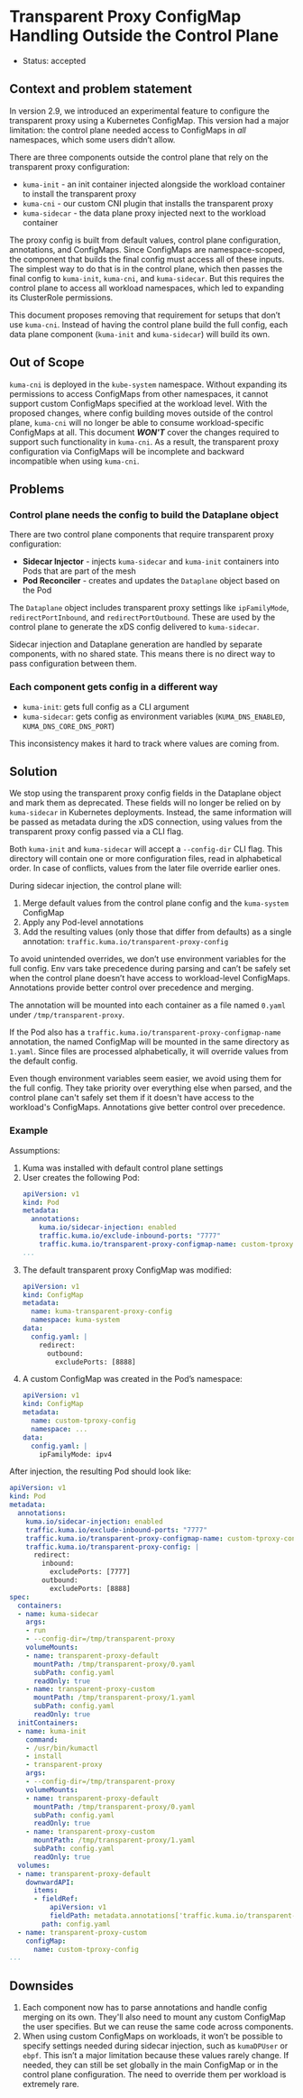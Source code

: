 # Transparent Proxy ConfigMap Handling Outside the Control Plane

* Status: accepted

## Context and problem statement

In version 2.9, we introduced an experimental feature to configure the transparent proxy using a Kubernetes ConfigMap. This version had a major limitation: the control plane needed access to ConfigMaps in *all* namespaces, which some users didn’t allow.

There are three components outside the control plane that rely on the transparent proxy configuration:

- `kuma-init` - an init container injected alongside the workload container to install the transparent proxy
- `kuma-cni` - our custom CNI plugin that installs the transparent proxy
- `kuma-sidecar` - the data plane proxy injected next to the workload container

The proxy config is built from default values, control plane configuration, annotations, and ConfigMaps. Since ConfigMaps are namespace-scoped, the component that builds the final config must access all of these inputs. The simplest way to do that is in the control plane, which then passes the final config to `kuma-init`, `kuma-cni`, and `kuma-sidecar`. But this requires the control plane to access all workload namespaces, which led to expanding its ClusterRole permissions.

This document proposes removing that requirement for setups that don’t use `kuma-cni`. Instead of having the control plane build the full config, each data plane component (`kuma-init` and `kuma-sidecar`) will build its own.

## Out of Scope

`kuma-cni` is deployed in the `kube-system` namespace. Without expanding its permissions to access ConfigMaps from other namespaces, it cannot support custom ConfigMaps specified at the workload level. With the proposed changes, where config building moves outside of the control plane, `kuma-cni` will no longer be able to consume workload-specific ConfigMaps at all. This document **_WON'T_** cover the changes required to support such functionality in `kuma-cni`. As a result, the transparent proxy configuration via ConfigMaps will be incomplete and backward incompatible when using `kuma-cni`.

## Problems

### Control plane needs the config to build the Dataplane object

There are two control plane components that require transparent proxy configuration:

- **Sidecar Injector** - injects `kuma-sidecar` and `kuma-init` containers into Pods that are part of the mesh
- **Pod Reconciler** - creates and updates the `Dataplane` object based on the Pod

The `Dataplane` object includes transparent proxy settings like `ipFamilyMode`, `redirectPortInbound`, and `redirectPortOutbound`. These are used by the control plane to generate the xDS config delivered to `kuma-sidecar`.

Sidecar injection and Dataplane generation are handled by separate components, with no shared state. This means there is no direct way to pass configuration between them.

### Each component gets config in a different way

- `kuma-init`: gets full config as a CLI argument
- `kuma-sidecar`: gets config as environment variables (`KUMA_DNS_ENABLED`, `KUMA_DNS_CORE_DNS_PORT`)

This inconsistency makes it hard to track where values are coming from.

## Solution

We stop using the transparent proxy config fields in the Dataplane object and mark them as deprecated. These fields will no longer be relied on by `kuma-sidecar` in Kubernetes deployments. Instead, the same information will be passed as metadata during the xDS connection, using values from the transparent proxy config passed via a CLI flag.

Both `kuma-init` and `kuma-sidecar` will accept a `--config-dir` CLI flag. This directory will contain one or more configuration files, read in alphabetical order. In case of conflicts, values from the later file override earlier ones.

During sidecar injection, the control plane will:
1. Merge default values from the control plane config and the `kuma-system` ConfigMap
2. Apply any Pod-level annotations
3. Add the resulting values (only those that differ from defaults) as a single annotation: `traffic.kuma.io/transparent-proxy-config`

To avoid unintended overrides, we don’t use environment variables for the full config. Env vars take precedence during parsing and can’t be safely set when the control plane doesn’t have access to workload-level ConfigMaps. Annotations provide better control over precedence and merging.

The annotation will be mounted into each container as a file named `0.yaml` under `/tmp/transparent-proxy`.

If the Pod also has a `traffic.kuma.io/transparent-proxy-configmap-name` annotation, the named ConfigMap will be mounted in the same directory as `1.yaml`. Since files are processed alphabetically, it will override values from the default config.

Even though environment variables seem easier, we avoid using them for the full config. They take priority over everything else when parsed, and the control plane can't safely set them if it doesn't have access to the workload's ConfigMaps. Annotations give better control over precedence.

### Example

Assumptions:

1. Kuma was installed with default control plane settings
2. User creates the following Pod:
   ```yaml
   apiVersion: v1
   kind: Pod
   metadata:
     annotations:
       kuma.io/sidecar-injection: enabled
       traffic.kuma.io/exclude-inbound-ports: "7777"
       traffic.kuma.io/transparent-proxy-configmap-name: custom-tproxy-config
   ...
   ```
3. The default transparent proxy ConfigMap was modified:
   ```yaml
   apiVersion: v1
   kind: ConfigMap
   metadata:
     name: kuma-transparent-proxy-config
     namespace: kuma-system
   data:
     config.yaml: |
       redirect:
         outbound:
           excludePorts: [8888]
   ```
4. A custom ConfigMap was created in the Pod’s namespace:
   ```yaml
   apiVersion: v1
   kind: ConfigMap
   metadata:
     name: custom-tproxy-config
     namespace: ...
   data:
     config.yaml: |
       ipFamilyMode: ipv4
   ```

After injection, the resulting Pod should look like:

```yaml
apiVersion: v1
kind: Pod
metadata:
  annotations:
    kuma.io/sidecar-injection: enabled
    traffic.kuma.io/exclude-inbound-ports: "7777"
    traffic.kuma.io/transparent-proxy-configmap-name: custom-tproxy-config
    traffic.kuma.io/transparent-proxy-config: |
      redirect:
        inbound:
          excludePorts: [7777]
        outbound:
          excludePorts: [8888]
spec:
  containers:
  - name: kuma-sidecar
    args:
    - run
    - --config-dir=/tmp/transparent-proxy
    volumeMounts:
    - name: transparent-proxy-default
      mountPath: /tmp/transparent-proxy/0.yaml
      subPath: config.yaml
      readOnly: true
    - name: transparent-proxy-custom
      mountPath: /tmp/transparent-proxy/1.yaml
      subPath: config.yaml
      readOnly: true
  initContainers:
  - name: kuma-init
    command:
    - /usr/bin/kumactl
    - install
    - transparent-proxy
    args:
    - --config-dir=/tmp/transparent-proxy
    volumeMounts:
    - name: transparent-proxy-default
      mountPath: /tmp/transparent-proxy/0.yaml
      subPath: config.yaml
      readOnly: true
    - name: transparent-proxy-custom
      mountPath: /tmp/transparent-proxy/1.yaml
      subPath: config.yaml
      readOnly: true
  volumes:
  - name: transparent-proxy-default
    downwardAPI:
      items:
      - fieldRef:
          apiVersion: v1
          fieldPath: metadata.annotations['traffic.kuma.io/transparent-proxy-config']
        path: config.yaml
  - name: transparent-proxy-custom
    configMap:
      name: custom-tproxy-config
...
```

## Downsides

1. Each component now has to parse annotations and handle config merging on its own. They'll also need to mount any custom ConfigMap the user specifies. But we can reuse the same code across components.
2. When using custom ConfigMaps on workloads, it won’t be possible to specify settings needed during sidecar injection, such as `kumaDPUser` or `ebpf`. This isn’t a major limitation because these values rarely change. If needed, they can still be set globally in the main ConfigMap or in the control plane configuration. The need to override them per workload is extremely rare. 
